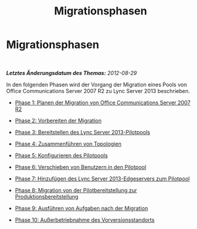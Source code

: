 ﻿---
title: Migrationsphasen
TOCTitle: Migrationsphasen
ms:assetid: 71c7cb8e-45f8-441f-b433-03e3d9436992
ms:mtpsurl: https://technet.microsoft.com/de-de/library/JJ205002(v=OCS.15)
ms:contentKeyID: 49294380
ms.date: 05/19/2016
mtps_version: v=OCS.15
ms.translationtype: HT
---

# Migrationsphasen

 

_**Letztes Änderungsdatum des Themas:** 2012-08-29_

In den folgenden Phasen wird der Vorgang der Migration eines Pools von Office Communications Server 2007 R2 zu Lync Server 2013 beschrieben.

  - [Phase 1: Planen der Migration von Office Communications Server 2007 R2](phase-1-plan-your-migration-from-office-communications-server-2007-r2.md)

  - [Phase 2: Vorbereiten der Migration](phase-2-prepare-for-migration_1.md)

  - [Phase 3: Bereitstellen des Lync Server 2013-Pilotpools](phase-3-deploy-lync-server-2013-pilot-pool_1.md)

  - [Phase 4: Zusammenführen von Topologien](phase-4-merge-topologies.md)

  - [Phase 5: Konfigurieren des Pilotpools](phase-5-configure-the-pilot-pool.md)

  - [Phase 6: Verschieben von Benutzern in den Pilotpool](phase-6-move-users-to-the-pilot-pool.md)

  - [Phase 7: Hinzufügen des Lync Server 2013-Edgeservers zum Pilotpool](phase-7-add-lync-server-2013-edge-server-to-pilot-pool.md)

  - [Phase 8: Migration von der Pilotbereitstellung zur Produktionsbereitstellung](phase-8-move-from-pilot-deployment-into-production.md)

  - [Phase 9: Ausführen von Aufgaben nach der Migration](phase-9-complete-post-migration-tasks.md)

  - [Phase 10: Außerbetriebnahme des Vorversionsstandorts](phase-10-decommission-legacy-site.md)

